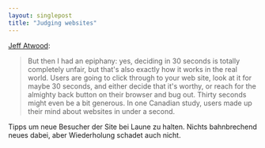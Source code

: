 ```yaml
---
layout: singlepost
title: "Judging websites"
---
```


[Jeff Atwood](http://www.codinghorror.com/blog/2012/10/judging-websites.html):

> But then I had an epiphany: yes, deciding in 30 seconds is totally completely unfair, but that's also exactly how it works in the real world. Users are going to click through to your web site, look at it for maybe 30 seconds, and either decide that it's worthy, or reach for the almighty back button on their browser and bug out. Thirty seconds might even be a bit generous. In one Canadian study, users made up their mind about websites in under a second.

Tipps um neue Besucher der Site bei Laune zu halten. Nichts bahnbrechend neues dabei, aber Wiederholung schadet auch nicht.